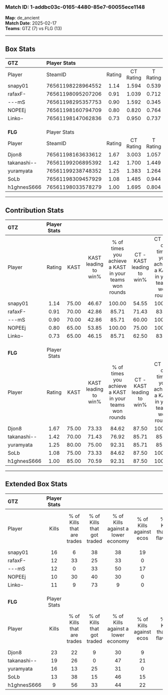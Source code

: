 ### Match ID: 1-addbc03c-0165-4480-85e7-60055ece1148  
**Map**: de_ancient  
**Match Date**: 2025-02-17  
**Teams**: GTZ (7) vs FLG (13)  

---  

## Box Stats  

| **GTZ**     | Player Stats      |        |           |          |       |       |       |         |        |      |     |
| :- | :- | :-: | :-: | :-: | :-: | :-: | :-: | :-: | :-: | :-: | :-: |
| Player      | SteamID           | Rating | CT Rating | T Rating | KAST  |  ADR  | Kills | Assists | Deaths | K/D  | HS% |
| snapy01     | 76561198228964552 |  1.14  |   1.594   |  0.539   | 75.00 | 92.4  |  16   |    5    |   18   | 0.89 | 62  |
| rafaxF-     | 76561198095207206 |  0.91  |   1.039   |  0.712   | 70.00 | 52.8  |  12   |    4    |   14   | 0.86 | 33  |
| ---mS       | 76561198295357753 |  0.90  |   1.592   |  0.345   | 70.00 | 72.5  |  12   |    6    |   17   | 0.71 | 75  |
| NOPEEj      | 76561198160794709 |  0.80  |   0.820   |  0.764   | 65.00 | 53.3  |  10   |    1    |   13   | 0.77 | 50  |
| Linko-      | 76561198147062836 |  0.73  |   0.950   |  0.737   | 65.00 | 65.4  |  11   |    3    |   19   | 0.58 | 81  |
|             |                   |        |           |          |       |       |       |         |        |      |     |
|             |                   |        |           |          |       |       |       |         |        |      |     |
|             |                   |        |           |          |       |       |       |         |        |      |     |
| **FLG**     | Player Stats      |        |           |          |       |       |       |         |        |      |     |
| Player      | SteamID           | Rating | CT Rating | T Rating | KAST  |  ADR  | Kills | Assists | Deaths | K/D  | HS% |
| Djon8       | 76561198163633612 |  1.67  |   3.003   |  1.057   | 75.00 | 125.1 |  23   |    8    |   14   | 1.64 | 47  |
| takanashi-- | 76561199206895392 |  1.42  |   1.700   |  1.449   | 70.00 | 92.1  |  19   |    4    |   11   | 1.73 | 68  |
| yuramyata   | 76561199238748352 |  1.25  |   1.383   |  1.264   | 80.00 | 70.7  |  16   |    2    |   12   | 1.33 | 43  |
| SoLb        | 76561198309457929 |  1.08  |   1.485   |  0.944   | 75.00 | 60.1  |  13   |    2    |   11   | 1.18 | 38  |
| h1ghnesS666 | 76561198033578279 |  1.00  |   1.695   |  0.804   | 85.00 | 75.4  |   9   |   12    |   14   | 0.64 | 55  |
---  

## Contribution Stats  

| **GTZ**     | Player Stats |       |                      |                                                        |                           |                                                             |                          |                                                            |
| :- | :-: | :-: | :-: | :-: | :-: | :-: | :-: | :-: |
| Player      |    Rating    | KAST  | KAST leading to win% | % of times you achieve a KAST in your teams won rounds | CT - KAST leading to win% | CT - % of times you achieve a KAST in your teams won rounds | T - KAST leading to win% | T - % of times you achieve a KAST in your teams won rounds |
| snapy01     |     1.14     | 75.00 |        46.67         |                         100.00                         |           54.55           |                           100.00                            |          25.00           |                           100.00                           |
| rafaxF-     |     0.91     | 70.00 |        42.86         |                         85.71                          |           71.43           |                            83.33                            |          14.29           |                           100.00                           |
| ---mS       |     0.90     | 70.00 |        42.86         |                         85.71                          |           60.00           |                           100.00                            |           0.00           |                            0.00                            |
| NOPEEj      |     0.80     | 65.00 |        53.85         |                         100.00                         |           75.00           |                           100.00                            |          20.00           |                           100.00                           |
| Linko-      |     0.73     | 65.00 |        46.15         |                         85.71                          |           62.50           |                            83.33                            |          20.00           |                           100.00                           |
|             |              |       |                      |                                                        |                           |                                                             |                          |                                                            |
|             |              |       |                      |                                                        |                           |                                                             |                          |                                                            |
|             |              |       |                      |                                                        |                           |                                                             |                          |                                                            |
| **FLG**     | Player Stats |       |                      |                                                        |                           |                                                             |                          |                                                            |
| Player      |    Rating    | KAST  | KAST leading to win% | % of times you achieve a KAST in your teams won rounds | CT - KAST leading to win% | CT - % of times you achieve a KAST in your teams won rounds | T - KAST leading to win% | T - % of times you achieve a KAST in your teams won rounds |
| Djon8       |     1.67     | 75.00 |        73.33         |                         84.62                          |           87.50           |                           100.00                            |          57.14           |                           66.67                            |
| takanashi-- |     1.42     | 70.00 |        71.43         |                         76.92                          |           85.71           |                            85.71                            |          57.14           |                           66.67                            |
| yuramyata   |     1.25     | 80.00 |        75.00         |                         92.31                          |           85.71           |                            85.71                            |          66.67           |                           100.00                           |
| SoLb        |     1.08     | 75.00 |        73.33         |                         84.62                          |           87.50           |                           100.00                            |          57.14           |                           66.67                            |
| h1ghnesS666 |     1.00     | 85.00 |        70.59         |                         92.31                          |           87.50           |                           100.00                            |          55.56           |                           83.33                            |
---  

## Extended Box Stats  

| **GTZ**     | Player Stats |                            |                            |                                    |                         |                              |                                 |        |                             |                                     |                          |                               |                            |
| :- | :-: | :-: | :-: | :-: | :-: | :-: | :-: | :-: | :-: | :-: | :-: | :-: | :-: |
| Player      |    Kills     | % of Kills that are trades | % of Kills that got traded | % of Kills against a lower economy | % of Kills against ecos | % of Kills that are flawless | % of Kills that are close duels | Deaths | % of Deaths that get traded | % of Deaths against a lower economy | % of Deaths against ecos | % of Deaths that are flawless | % of Deaths that are close |
| snapy01     |      16      |             6              |             38             |                 38                 |           19            |              63              |                0                |   18   |              6              |                 17                  |            0             |              78               |             6              |
| rafaxF-     |      12      |             33             |             25             |                 33                 |            0            |              67              |               25                |   14   |              7              |                 29                  |            0             |              79               |             0              |
| ---mS       |      12      |             0              |             33             |                 50                 |           17            |              75              |                8                |   17   |             24              |                 18                  |            0             |              35               |             12             |
| NOPEEj      |      10      |             30             |             40             |                 30                 |            0            |              70              |                0                |   13   |              8              |                 15                  |            0             |              85               |             0              |
| Linko-      |      11      |             9              |             73             |                 9                  |            0            |              73              |                0                |   19   |             26              |                 21                  |            0             |              89               |             0              |
|             |              |                            |                            |                                    |                         |                              |                                 |        |                             |                                     |                          |                               |                            |
|             |              |                            |                            |                                    |                         |                              |                                 |        |                             |                                     |                          |                               |                            |
|             |              |                            |                            |                                    |                         |                              |                                 |        |                             |                                     |                          |                               |                            |
| **FLG**     | Player Stats |                            |                            |                                    |                         |                              |                                 |        |                             |                                     |                          |                               |                            |
| Player      |    Kills     | % of Kills that are trades | % of Kills that got traded | % of Kills against a lower economy | % of Kills against ecos | % of Kills that are flawless | % of Kills that are close duels | Deaths | % of Deaths that get traded | % of Deaths against a lower economy | % of Deaths against ecos | % of Deaths that are flawless | % of Deaths that are close |
| Djon8       |      23      |             22             |             9              |                 30                 |            9            |              65              |                4                |   14   |             43              |                 36                  |            7             |              64               |             7              |
| takanashi-- |      19      |             26             |             0              |                 47                 |           21            |              68              |               11                |   11   |             45              |                 27                  |            0             |              73               |             9              |
| yuramyata   |      16      |             13             |             25             |                 31                 |            0            |              75              |                0                |   12   |             33              |                 50                  |            0             |              100              |             0              |
| SoLb        |      13      |             38             |             15             |                 46                 |           15            |              69              |                0                |   11   |             27              |                 27                  |            9             |              82               |             0              |
| h1ghnesS666 |      9       |             56             |             33             |                 44                 |           22            |              78              |                0                |   14   |             43              |                 29                  |            7             |              36               |             14             |
